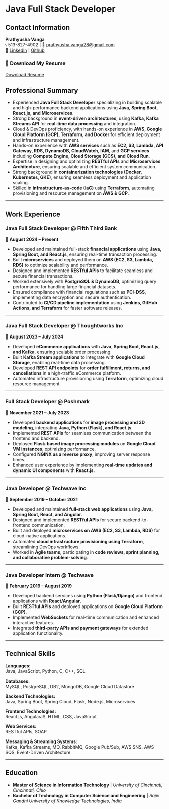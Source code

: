 # Java Full Stack Developer

## Contact Information
**Prathyusha Vanga**  
📞 513-827-4902 | 📧 prathyusha.vanga28@gmail.com  
🔗 [LinkedIn](#https://www.linkedin.com/in/prathyushavanga/) | [Github](#https://github.com/Prathyusha632)
### 📄 Download My Resume
[Download Resume](#https://prathyusha632.github.io/PrathyushaResume.pdf)

## Professional Summary
- Experienced **Java Full Stack Developer** specializing in building scalable and high-performance backend applications using **Java, Spring Boot, React.js, and Microservices**.
- Strong background in **event-driven architectures**, using **Kafka, Kafka Streams API** for **real-time data processing** and integration.
- Cloud & DevOps proficiency, with hands-on experience in **AWS, Google Cloud Platform (GCP), Terraform, and Docker** for efficient deployment and infrastructure management.
- Hands-on experience with **AWS services** such as **EC2, S3, Lambda, API Gateway, RDS, DynamoDB, CloudWatch, IAM**, and **GCP services** including **Compute Engine, Cloud Storage (GCS), and Cloud Run**.
- Expertise in designing and optimizing **RESTful APIs** and **Microservices Architecture**, ensuring scalable and efficient system communication.
- Strong background in **containerization technologies (Docker, Kubernetes, GKE)**, ensuring seamless deployment and application scaling.
- Skilled in **infrastructure-as-code (IaC)** using **Terraform**, automating provisioning and resource management on **AWS & GCP**.

---

## Work Experience

### **Java Full Stack Developer @ Fifth Third Bank**  
📅 **August 2024 – Present**  

- Developed and maintained full-stack **financial applications** using **Java, Spring Boot, and React.js**, ensuring real-time transaction processing.
- Built **microservices** and deployed them on **AWS (EC2, S3, Lambda, RDS)** to optimize scalability and performance.
- Designed and implemented **RESTful APIs** to facilitate seamless and secure financial transactions.
- Worked extensively with **PostgreSQL & DynamoDB**, optimizing query performance for handling large financial datasets.
- Ensured compliance with financial regulations such as **PCI-DSS**, implementing data encryption and secure authentication.
- Contributed to **CI/CD pipeline implementation** using **Jenkins, GitHub Actions, and Terraform** for faster software releases.

---

### **Java Full Stack Developer @ Thoughtworks Inc**  
📅 **August 2023 – July 2024**  

- Developed **eCommerce applications** with **Java, Spring Boot, React.js, and Kafka**, ensuring scalable order processing.
- Built **Kafka Stream applications** to integrate with **Google Cloud Storage**, enabling real-time data processing.
- Developed **REST API endpoints** for **order fulfillment, returns, and cancellations** in a high-traffic eCommerce platform.
- Automated infrastructure provisioning using **Terraform**, optimizing cloud resource management.

---

### **Full Stack Developer @ Poshmark**  
📅 **November 2021 – July 2023**  

- Developed **backend applications** for **image processing and 3D modeling**, integrating **Java, Python (Flask), and React.js**.
- Implemented **REST APIs** for seamless communication between the frontend and backend.
- Deployed **Flask-based image processing modules** on **Google Cloud VM instances**, optimizing performance.
- Configured **NGINX as a reverse proxy**, improving server response times.
- Enhanced user experience by implementing **real-time updates and dynamic UI components** with **React.js**.

---

### **Java Developer @ Techwave Inc**  
📅 **September 2019 – October 2021**  

- Developed and maintained **full-stack web applications** using **Java, Spring Boot, React, and Angular**.
- Designed and implemented **RESTful APIs** for secure backend-to-frontend communication.
- Built and deployed **microservices on AWS (EC2, S3, Lambda, RDS)** for cloud-native applications.
- Automated **cloud infrastructure provisioning using Terraform**, streamlining DevOps workflows.
- Worked in **Agile teams**, participating in **code reviews, sprint planning, and collaborative problem-solving**.

---

### **Java Developer Intern @ Techwave**  
📅 **February 2019 – August 2019**  

- Developed backend services using **Python (Flask/Django)** and frontend applications with **React/Angular**.
- Built **RESTful APIs** and deployed applications on **Google Cloud Platform (GCP)**.
- Implemented **WebSockets** for real-time communication and enhanced interactive features.
- Integrated **third-party APIs and payment gateways** for extended application functionality.

---
## Technical Skills

**Languages:**  
Java, JavaScript, Python, C, C++, SQL  

**Databases:**  
MySQL, PostgreSQL, DB2, MongoDB, Google Cloud Datastore  

**Backend Technologies:**  
Java, Spring Boot, Spring Cloud, Flask, Node.js, Microservices  

**Frontend Technologies:**  
React.js, AngularJS, HTML, CSS, JavaScript  

**Web Services:**  
RESTful APIs, SOAP  

**Messaging & Streaming Systems:**  
Kafka, Kafka Streams, MQ, RabbitMQ, Google Pub/Sub, AWS SNS, AWS SQS, Event-Driven Architecture  

---
## Education

- **Master of Science in Information Technology** | *University of Cincinnati, Cincinnati, Ohio*  
- **Bachelor of Technology in Computer Science and Engineering** | *Rajiv Gandhi University of Knowledge Technologies, India*  


